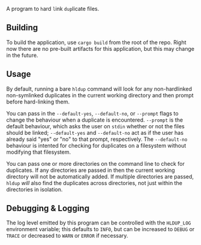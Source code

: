 A program to `h`ard `l`ink `dup`licate files. 


## Building 

To build the application, use `cargo build` from the root of the repo. Right now
there are no pre-built artifacts for this application, but this may change in
the future. 

## Usage 

By default, running a bare `hldup` command will look for any non-hardlinked
non-symlinked duplicates in the current working directory and then prompt before
hard-linking them. 

You can pass in the `--default-yes`, `--default-no`, or `--prompt` flags to
change the behaviour when a duplicate is encountered. `--prompt` is the default
behaviour, which asks the user on `stdin` whether or not the files should be
linked; `--default-yes` and `--default-no` act as if the user has already said
"yes" or "no" to that prompt, respectively. The `--default-no` behaviour is
intented for checking for duplicates on a filesystem without modifying that
filesystem.

You can pass one or more directories on the command line to check for
duplicates. If any directories are passed in then the current working directory
will not be automatically added. If multiple directories are passed, `hldup`
*will* also find the duplicates across directories, not just within the
directories in isolation.

## Debugging & Logging

The log level emitted by this program can be controlled with the `HLDUP_LOG`
environment variable; this defaults to `INFO`, but can be increased to `DEBUG`
or `TRACE` or decreased to `WARN` or `ERROR` if necessary. 